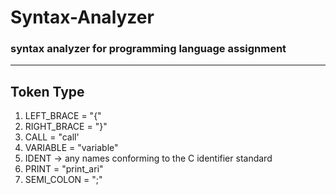 # Syntax-Analyzer
### syntax analyzer for programming language assignment

---

## Token Type

1. LEFT_BRACE = "{"
2. RIGHT_BRACE = "}"
3. CALL = "call'
4. VARIABLE = "variable"
5. IDENT → any names conforming to the C identifier standard
6. PRINT = "print_ari"
7. SEMI_COLON = ";"
